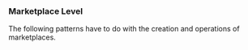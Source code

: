 
### Marketplace Level

The following patterns have to do with the creation and operations of marketplaces.
